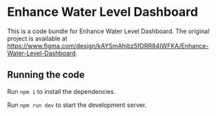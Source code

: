 # Enhance Water Level Dashboard

This is a code bundle for Enhance Water Level Dashboard. The original project is available at https://www.figma.com/design/kAYSmAhjbz5fDRR84IWFKA/Enhance-Water-Level-Dashboard.

## Running the code

Run `npm i` to install the dependencies.

Run `npm run dev` to start the development server.
